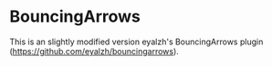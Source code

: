 BouncingArrows
==============

This is an slightly modified version eyalzh's BouncingArrows plugin (https://github.com/eyalzh/bouncingarrows).
